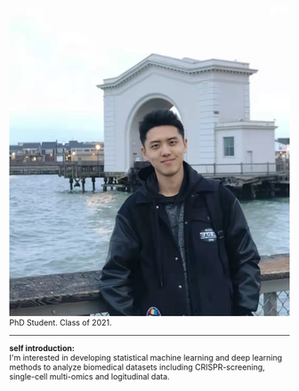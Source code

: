 ![Zichu Fu](https://raw.githubusercontent.com/houlresearch/Tests/main/fuzichu.jpg)  
PhD Student. Class of 2021.
***
**self introduction:**  
I'm interested in developing statistical machine learning and deep learning methods to analyze biomedical datasets including CRISPR-screening, single-cell multi-omics and logitudinal data.

